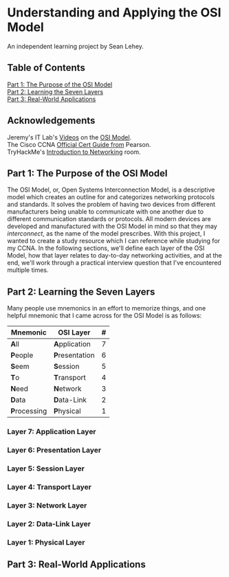 # Understanding and Applying the OSI Model
An independent learning project by Sean Lehey.

## Table of Contents

[Part 1: The Purpose of the OSI Model](#part-1-the-purpose-of-the-osi-model)   
[Part 2: Learning the Seven Layers](#part-2-learning-the-seven-layers)   
[Part 3: Real-World Applications](#part-3-real-world-applications)   


## Acknowledgements

Jeremy's IT Lab's [Videos](https://www.youtube.com/watch?v=t-ai8JzhHuY) on the [OSI Model](https://www.youtube.com/watch?v=7nmYoL0t2tU).   
The Cisco CCNA [Official Cert Guide from](https://www.pearson.com/us/higher-education/program/Odom-CCNA-200-301-Official-Cert-Guide-Library/PGM2166706.html) Pearson.   
TryHackMe's [Introduction to Networking](https://tryhackme.com/room/introtonetworking) room.


## Part 1: The Purpose of the OSI Model

The OSI Model, or, Open Systems Interconnection Model, is a descriptive model which creates an outline for and categorizes networking protocols and standards. It solves the problem of having two devices from different manufacturers being unable to communicate with one another due to different communication standards or protocols. All modern devices are developed and manufactured with the OSI Model in mind so that they may *interconnect*, as the name of the model prescribes. With this project, I wanted to create a study resource which I can reference while studying for my CCNA. In the following sections, we'll define each layer of the OSI Model, how that layer relates to day-to-day networking activities, and at the end, we'll work through a practical interview question that I've encountered multiple times.

## Part 2: Learning the Seven Layers

Many people use mnemonics in an effort to memorize things, and one helpful mnemonic that I came across for the OSI Model is as follows:  

| Mnemonic  | OSI Layer  | #  |
|---|---|---|
| **A**ll  | **A**pplication  | 7  |
| **P**eople  | **P**resentation  | 6  |
| **S**eem  | **S**ession  | 5  |
| **T**o  | **T**ransport  | 4  |
| **N**eed  | **N**etwork  | 3  |
| **D**ata  | **D**ata-Link  | 2  |
| **P**rocessing  | **P**hysical  | 1  |


### Layer 7: Application Layer

### Layer 6: Presentation Layer

### Layer 5: Session Layer

### Layer 4: Transport Layer

### Layer 3: Network Layer

### Layer 2: Data-Link Layer

### Layer 1: Physical Layer


## Part 3: Real-World Applications


